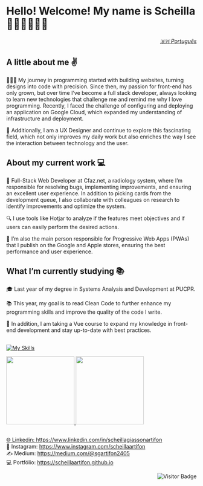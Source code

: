 # Hello! Welcome! My name is Scheilla 🌿🥊🧘🏻‍♀️🥎

<h6 align="right">
  <a href="https://github.com/scheillaartifon/scheillaartifon/blob/main/pt/README.md"> 🇧🇷 Português</a>
</h6>

## A little about me ✌️
👩🏻‍💻 My journey in programming started with building websites, turning designs into code with precision. Since then, my passion for front-end has only grown, but over time I’ve become a full stack developer, always looking to learn new technologies that challenge me and remind me why I love programming. Recently, I faced the challenge of configuring and deploying an application on Google Cloud, which expanded my understanding of infrastructure and deployment.

🎨 Additionally, I am a UX Designer and continue to explore this fascinating field, which not only improves my daily work but also enriches the way I see the interaction between technology and the user.

## About my current work 💻
🚀 Full-Stack Web Developer at Cfaz.net, a radiology system, where I’m responsible for resolving bugs, implementing improvements, and ensuring an excellent user experience. In addition to picking cards from the development queue, I also collaborate with colleagues on research to identify improvements and optimize the system.

🔍 I use tools like Hotjar to analyze if the features meet objectives and if users can easily perform the desired actions.

📱 I’m also the main person responsible for Progressive Web Apps (PWAs) that I publish on the Google and Apple stores, ensuring the best performance and user experience.

## What I’m currently studying 📚
🎓 Last year of my degree in Systems Analysis and Development at PUCPR.

📚 This year, my goal is to read Clean Code to further enhance my programming skills and improve the quality of the code I write.

🔧 In addition, I am taking a Vue course to expand my knowledge in front-end development and stay up-to-date with best practices.

## 
[![My Skills](https://skillicons.dev/icons?i=html,css,sass,bootstrap,js,jquery,angular,vue,ruby,rails,py,java,php,mysql,postgres,gcp,git,github,figma,xd,apple&theme=light)](https://skillicons.dev)

<div>
  <a href="https://github.com/scheillaartifon">
  <img height="180em" src="https://github-readme-stats.vercel.app/api?username=scheillaartifon&show_icons=true&theme=dark&include_all_commits=true&count_private=true&hide_border=true"/>
  <img height="180em" src="https://github-readme-stats.vercel.app/api/top-langs/?username=scheillaartifon&layout=compact&langs_count=7&theme=dark&hide_border=true"/>
</div>

##
🌐 Linkedin: https://www.linkedin.com/in/scheillagiassonartifon <br>
📸 Instagram: https://www.instagram.com/scheillaartifon <br>
✍️ Medium: https://medium.com/@sgartifon2405 <br>
💻 Portfólio: https://scheillaartifon.github.io <br>

<div align="right">
  
  ![Visitor Badge](https://visitor-badge.laobi.icu/badge?page_id=scheillaartifon)

</div>
